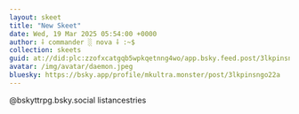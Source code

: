 ```yaml
---
layout: skeet
title: "New Skeet"
date: Wed, 19 Mar 2025 05:54:00 +0000
author: ⸸ commander ░ nova ⸸ :~$
collection: skeets
guid: at://did:plc:zzofxcatgqb5wpkqetnng4wo/app.bsky.feed.post/3lkpinsngo22a
avatar: /img/avatar/daemon.jpeg
bluesky: https://bsky.app/profile/mkultra.monster/post/3lkpinsngo22a
---
```


@bskyttrpg.bsky.social listancestries
